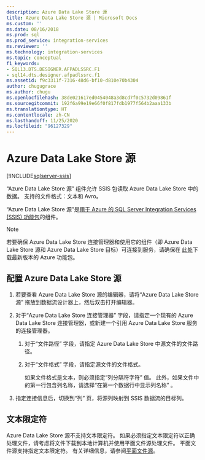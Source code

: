 ```yaml
---
description: Azure Data Lake Store 源
title: Azure Data Lake Store 源 | Microsoft Docs
ms.custom: ''
ms.date: 08/16/2018
ms.prod: sql
ms.prod_service: integration-services
ms.reviewer: ''
ms.technology: integration-services
ms.topic: conceptual
f1_keywords:
- SQL13.DTS.DESIGNER.AFPADLSSRC.F1
- sql14.dts.designer.afpadlssrc.f1
ms.assetid: f9c3311f-7316-48d6-bf10-d810e70b4304
author: chugugrace
ms.author: chugu
ms.openlocfilehash: 38de021617ed0454048a3d8cd7f0c5732d09861f
ms.sourcegitcommit: 192f6a99e19e66f0f817fdb1977f564b2aaa133b
ms.translationtype: HT
ms.contentlocale: zh-CN
ms.lasthandoff: 11/25/2020
ms.locfileid: "96127329"
---
```

# <a name="azure-data-lake-store-source"></a>Azure Data Lake Store 源

[!INCLUDE[sqlserver-ssis](../../includes/applies-to-version/sqlserver-ssis.md)]


  “Azure Data Lake Store 源”  组件允许 SSIS 包读取 Azure Data Lake Store 中的数据。 支持的文件格式：文本和 Avro。
  
 “Azure Data Lake Store 源”是[用于 Azure 的 SQL Server Integration Services (SSIS) 功能包](../../integration-services/azure-feature-pack-for-integration-services-ssis.md)的组件。  
  
> [!NOTE]
> 若要确保 Azure Data Lake Store 连接管理器和使用它的组件（即 Azure Data Lake Store 源和 Azure Data Lake Store 目标）可连接到服务，请确保在 [此处](https://www.microsoft.com/download/details.aspx?id=49492)下载最新版本的 Azure 功能包。 
  
## <a name="configure-the-azure-data-lake-store-source"></a>配置 Azure Data Lake Store 源
 1. 若要查看 Azure Data Lake Store 源的编辑器，请将“Azure Data Lake Store 源”  拖放到数据流设计器上，然后双击打开编辑器。  
  
2.  对于“Azure Data Lake Store 连接管理器”  字段，请指定一个现有的 Azure Data Lake Store 连接管理器，或新建一个引用 Azure Data Lake Store 服务的连接管理器。  
  
    1.  对于“文件路径”  字段，请指定 Azure Data Lake Store 中源文件的文件路径。   
  
    2.  对于“文件格式”  字段，请指定源文件的文件格式。  
  
        如果文件格式是文本，则必须指定“列分隔符字符”  值。 此外，如果文件中的第一行包含列名称，请选择“在第一个数据行中显示列名称”  。  
  
3.  指定连接信息后，切换到“列”  页，将源列映射到 SSIS 数据流的目标列。   

## <a name="text-qualifier"></a>文本限定符

Azure Data Lake Store 源不支持文本限定符。 如果必须指定文本限定符以正确处理文件，请考虑将文件下载到本地计算机并使用平面文件源处理文件。 平面文件源支持指定文本限定符。 有关详细信息，请参阅[平面文件源](flat-file-source.md)。
